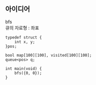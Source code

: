 ## 아이디어
bfs  
큐의 자료형 : 좌표  
```
typedef struct {
	int x, y;
}pos;

bool map[100][100], visited[100][100];
queue<pos> q;

int main(void) {
	bfs({0, 0});
}
```
